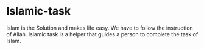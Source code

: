 # Islamic-task
Islam is the Solution and makes life easy. We have to follow the instruction of Allah. Islamic task is a helper that guides a person to complete the task of Islam.

